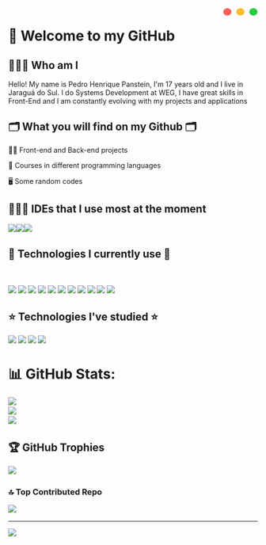 <img src="ButtonsMacPng.png" height="15px" width="70px" align="right">

# 👋 Welcome to my GitHub

## 🙋🏻‍♂️ Who am I

Hello! My name is Pedro Henrique Panstein, I'm 17 years old and I live in Jaraguá do Sul. I do Systems Development at WEG, I have great skills in Front-End and I am constantly evolving with my projects and applications

## 🗂️ What you will find on my Github 🗂️

👩‍💻 Front-end and Back-end projects

🤖 Courses in different programming languages

🖥️ Some random codes

## 👨🏽‍💻 IDEs that I use most at the moment
  <div style="display: flex;">
    <a href="https://code.visualstudio.com/"><img src="https://cdn.jsdelivr.net/gh/devicons/devicon@latest/icons/vscode/vscode-original.svg" height="50px"/></a>
    <a href="https://www.jetbrains.com/pt-br/idea/"><img src="https://cdn.jsdelivr.net/gh/devicons/devicon@latest/icons/intellij/intellij-original.svg" height="50px"/></a>
    <a href="https://www.mysql.com/"><img src="https://cdn.jsdelivr.net/gh/devicons/devicon@latest/icons/mysql/mysql-original.svg" height="50px"/></a>
  </div>
          
          
## 🌟 Technologies I currently use 🌟

<a href="https://www.alura.com.br/artigos/o-que-e-html-suas-tags-parte-1-estrutura-basica?srsltid=AfmBOorpGsv3AKPOVBrkDjl7keJGF-l1GIXqxhki-sWBpoWj3yJyKCJF"><img src="https://cdn.jsdelivr.net/gh/devicons/devicon@latest/icons/html5/html5-original.svg"  height="50px"/></a>
<a href="https://www.alura.com.br/artigos/css?srsltid=AfmBOoqUoDAE3VDHgYAxEIYNDXsZdKaC9pqD8Gg2dkJZaZT-1zML9U7u"><img src="https://cdn.jsdelivr.net/gh/devicons/devicon@latest/icons/css3/css3-original.svg" height="50px"/></a>
<a href="https://sass-lang.com/"><img src="https://cdn.jsdelivr.net/gh/devicons/devicon@latest/icons/sass/sass-original.svg" height="50px"/></a>
<a href="https://developer.mozilla.org/pt-BR/docs/Web/JavaScript"><img src="https://cdn.jsdelivr.net/gh/devicons/devicon@latest/icons/javascript/javascript-original.svg" height="50px"></a>
<a href="https://www.typescriptlang.org/"><img src="https://cdn.jsdelivr.net/gh/devicons/devicon@latest/icons/typescript/typescript-original.svg" height="50px"></a>
<a href="https://angular.dev/"><img src="https://cdn.jsdelivr.net/gh/devicons/devicon@latest/icons/angular/angular-original.svg" height="50px"></a>
<a href="https://www.java.com/pt-BR/"><img src="https://cdn.jsdelivr.net/gh/devicons/devicon@latest/icons/java/java-original.svg" height="50px"></a>
<a href="https://spring.io/"><img src="https://cdn.jsdelivr.net/gh/devicons/devicon@latest/icons/spring/spring-original.svg" height="50px"></a>
<a href="https://junit.org/junit5/"><img src="https://cdn.jsdelivr.net/gh/devicons/devicon@latest/icons/junit/junit-original.svg" height="50px"></a>
<a href="https://kotlinlang.org/"><img src="https://cdn.jsdelivr.net/gh/devicons/devicon@latest/icons/kotlin/kotlin-original.svg" height="50px"></a>
<a href="https://developer.mozilla.org/en-US/docs/Web/XML/XML_introduction"><img src="https://cdn.jsdelivr.net/gh/devicons/devicon@latest/icons/xml/xml-original.svg" height="50px"></a>
<a href=""><img  height="50px"></a>

## ⭐ Technologies I've studied ⭐

<a href="https://react.dev/learn"><img src="https://cdn.jsdelivr.net/gh/devicons/devicon@latest/icons/react/react-original.svg" height="50px"></a>
<a href="https://tailwindcss.com/"><img src="https://cdn.jsdelivr.net/gh/devicons/devicon@latest/icons/tailwindcss/tailwindcss-original.svg" height="50px"></a>
<a href="https://getbootstrap.com/"><img src="https://cdn.jsdelivr.net/gh/devicons/devicon@latest/icons/bootstrap/bootstrap-original.svg" height="50px"></a>
<a href="https://firebase.google.com/?hl=pt-br"><img src="https://cdn.jsdelivr.net/gh/devicons/devicon@latest/icons/firebase/firebase-original.svg" height="50px"></a>

# 📊 GitHub Stats:
![](https://github-readme-stats.vercel.app/api?username=Pedro-Panstein&theme=dark&hide_border=false&include_all_commits=true&count_private=true)<br/>
![](https://github-readme-streak-stats.herokuapp.com/?user=Pedro-Panstein&theme=dark&hide_border=false)<br/>
![](https://github-readme-stats.vercel.app/api/top-langs/?username=Pedro-Panstein&theme=dark&hide_border=false&include_all_commits=true&count_private=true&layout=compact)

## 🏆 GitHub Trophies
![](https://github-profile-trophy.vercel.app/?username=Pedro-Panstein&theme=dark&no-frame=false&no-bg=false&margin-w=4)

### 🔝 Top Contributed Repo
![](https://github-contributor-stats.vercel.app/api?username=Pedro-Panstein&limit=5&theme=dark&combine_all_yearly_contributions=true)

---
[![](https://visitcount.itsvg.in/api?id=Pedro-Panstein&icon=0&color=0)](https://visitcount.itsvg.in)
